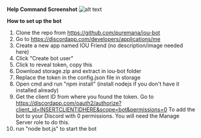 **Help Command Screenshot**
![alt text](https://i.imgur.com/pjBJ1C9.png)

**How to set up the bot**
1) Clone the repo from https://github.com/puremana/iou-bot
2) Go to https://discordapp.com/developers/applications/me
3) Create a new app named IOU Friend (no description/image needed here)
4) Click "Create bot user"
5) Click to reveal token, copy this
6) Download storage.zip and extract in iou-bot folder
7) Replace the token in the config.json file in storage
8) Open cmd and run "npm install" (install nodejs if you don't have it installed already)
9) Get the client ID from where you found the token. Go to https://discordapp.com/oauth2/authorize?client_id=INSERTCLIENTIDHERE&scope=bot&permissions=0
To add the bot to your Discord with 0 permissions. You will need the Manage Server role to do this.
10) run "node bot.js" to start the bot